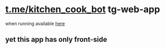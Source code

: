 # [t.me/kitchen_cook_bot](https://t.me/kitchen_cook_bot) tg-web-app
when running available [here](https://t.me/kitchen_cook_bot)

## yet this app has only front-side
